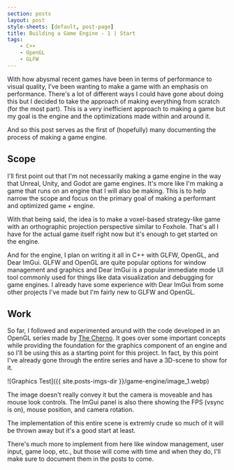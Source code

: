 ```yaml
---
section: posts
layout: post
style-sheets: [default, post-page]
title: Building a Game Engine - 1 | Start
tags:
    - C++
    - OpenGL
    - GLFW
---
```


With how abysmal recent games have been in terms of performance to visual quality, I've been wanting
to make a game with an emphasis on performance. There's a lot of different ways I could have gone 
about doing this but I decided to take the approach of making everything from scratch (for the most part). 
This is a very inefficient approach to making a game but my goal is the engine and the optimizations
made within and around it.

And so this post serves as the first of (hopefully) many documenting the process of making a game engine.


## Scope

I'll first point out that I'm not necessarily making a game engine in the way that Unreal, Unity, and Godot
are game engines. It's more like I'm making a game that runs on an engine that I will also be making. This
is to help narrow the scope and focus on the primary goal of making a performant and optimized game + engine.

With that being said, the idea is to make a voxel-based strategy-like game with an orthographic projection
perspective similar to Foxhole. That's all I have for the actual game itself right now but it's enough
to get started on the engine. 

And for the engine, I plan on writing it all in C++ with GLFW, OpenGL, and Dear ImGui. GLFW and OpenGL
are quite popular options for window management and graphics and Dear ImGui is a popular immediate 
mode UI tool commonly used for things like data visualization and debugging for game engines. 
I already have some experience with Dear ImGui from some other projects I've made but I'm fairly 
new to GLFW and OpenGL.


## Work

So far, I followed and experimented around with the code developed in an OpenGL series made by [The Cherno](https://www.youtube.com/@TheCherno).
It goes over some important concepts while providing the foundation for the graphics component of an engine
and so I'll be using this as a starting point for this project. In fact, by this point I've already gone
through the entire series and have a 3D-scene to show for it. 

![Graphics Test]({{ site.posts-imgs-dir }}/game-engine/image_1.webp)

The image doesn't really convey it but the camera is moveable and has mouse look controls. The ImGui
panel is also there showing the FPS (vsync is on), mouse position, and camera rotation.

The implementation of this entire scene is extremly crude so much of it will be thrown away but it's a 
good start at least.

There's much more to implement from here like window management, user input, game loop, etc.,
but those will come with time and when they do, I'll make sure to document them in the posts to come.

